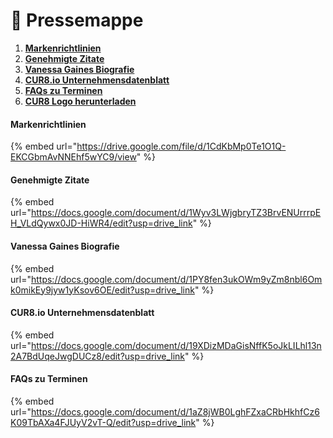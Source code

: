 # 📑 Pressemappe

1. [**Markenrichtlinien**](press-kit.md#branding-guidelines)
2. [**Genehmigte Zitate**](press-kit.md#approved-quotes)
3. [**Vanessa Gaines Biografie**](press-kit.md#vanessa-gaines-bio)
4. [**CUR8.io Unternehmensdatenblatt**](press-kit.md#cur8.io-company-fact-sheet)
5. [**FAQs zu Terminen**](press-kit.md#appointment-faqs)
6. [**CUR8 Logo herunterladen**](https://drive.google.com/file/d/1jYJTjQcoioFQFXeP7O_M5wRSJ8Y35IE4/view)

#### Markenrichtlinien

{% embed url="https://drive.google.com/file/d/1CdKbMp0Te1O1Q-EKCGbmAvNNEhf5wYC9/view" %}

#### Genehmigte Zitate

{% embed url="https://docs.google.com/document/d/1Wyv3LWjgbryTZ3BrvENUrrrpEH_VLdQywx0JD-HiWR4/edit?usp=drive_link" %}

#### Vanessa Gaines Biografie

{% embed url="https://docs.google.com/document/d/1PY8fen3ukOWm9yZm8nbl6Omk0mikEy9jyw1yKsov6OE/edit?usp=drive_link" %}

#### CUR8.io Unternehmensdatenblatt

{% embed url="https://docs.google.com/document/d/19XDizMDaGisNffK5oJkLILhl13n2A7BdUqeJwgDUCz8/edit?usp=drive_link" %}

#### FAQs zu Terminen

{% embed url="https://docs.google.com/document/d/1aZ8jWB0LghFZxaCRbHkhfCz6K09TbAXa4FJUyV2vT-Q/edit?usp=drive_link" %}